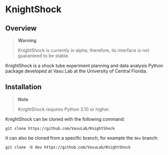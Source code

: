 # KnightShock

## Overview

> **Warning** 
> 
> KnightShock is currently in alpha; therefore, its interface is not guaranteed to be stable.

KnightShock is a shock tube experiment planning and data analysis Python package developed at Vasu Lab at the
University of Central Florida.

## Installation

> **Note** 
> 
> KnightShock requires Python 3.10 or higher.

KnightShock can be cloned with the following command:

```commandline
git clone https://github.com/VasuLab/KnightShock
```

It can also be cloned from a specific branch, for example the `dev` branch:

```commandline
git clone -b dev https://github.com/VasuLab/KnightShock
```
